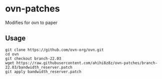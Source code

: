 ovn-patches
========
Modifies for ovn to paper

Usage
-----
```
git clone https://github.com/ovn-org/ovn.git
cd ovn
git checkout branch-22.03
wget https://raw.githubusercontent.com/ahihi8z8z/ovn-patches/branch-22.03/bandwidth_reserver.patch
git apply bandwidth_reserver.patch
```
